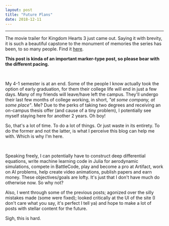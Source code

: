 ```yaml
---
layout: post
title: "Future Plans"
date: 2018-12-11
---
```

----------------
The movie trailer for Kingdom Hearts 3 just came out. Saying it with brevity, it is such a beautiful capstone to the monument of memories the series has been, to so many people. Find it [here](https://www.youtube.com/watch?v=16N6IkhxprE).

**This post is kinda of an important marker-type post, so please bear with the different pacing.**

&nbsp;

My 4-1 semester is at an end.
Some of the people I know actually took the option of early graduation, for them their college life will end in just a few days.
Many of my friends will leave/have left the campus. They'll undergo their last few months of college working, in short, *"at some company, at some place"*.
Me? Due to the perks of taking two degrees and receiving an on-campus thesis offer (and cause of a tiny problem), I potentially see myself staying here for another 2 years.
Oh boy!

So, that's a lot of time.
To do a lot of things.
Or just waste in its entirety.
To do the former and not the latter, is what I perceive this blog can help me with.
Which is why I'm here.

&nbsp;

Speaking freely, I can potentially have to construct deep differential equations, write machine learning code in Julia for aerodynamic simulations, compete in BattleCode, play and become a pro at Artifact, work on AI problems, help create video animations, publish papers and earn money.
These objectives/goals are lofty.
It's just that I don't have much do otherwise now. So why not?

Also, I went through some of the previous posts; agonized over the silly mistakes made (some were fixed); looked critically at the UI of the site (I don't care what you say, it's perfect I tell ya) and hope to make a lot of posts with stellar content for the future.

Sigh, this is hard.
